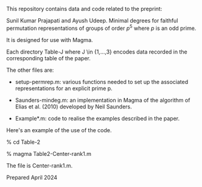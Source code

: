
This repository contains data and code related to the preprint:

Sunil Kumar Prajapati and Ayush Udeep.
Minimal degrees for faithful permutation representations 
of groups of order $p^5$ where $p$ is an odd prime.

It is designed for use with Magma.

Each directory Table-J where J \in {1,...,3} encodes data recorded in 
the corresponding table of the paper. 

The other files are:

* setup-permrep.m: various functions needed to set up the 
associated representations for an explicit prime p. 

* Saunders-mindeg.m: an implementation in Magma of the 
algorithm of Elias et al. (2010) developed by Neil Saunders.

* Example*.m: code to realise the examples described in the paper.

Here's an example of the use of the code.

% cd Table-2 

% magma Table2-Center-rank1.m

The file is Center-rank1.m. 

Prepared April 2024
